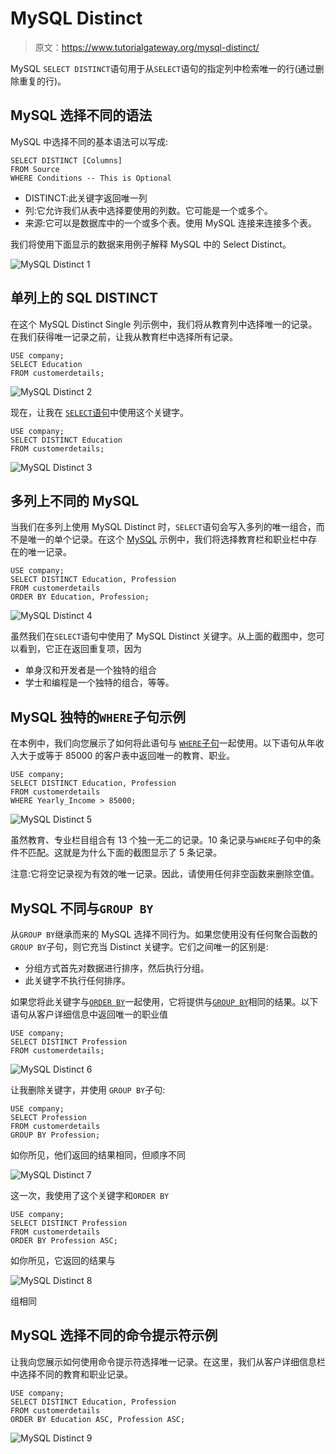 # MySQL Distinct

> 原文：<https://www.tutorialgateway.org/mysql-distinct/>

MySQL `SELECT DISTINCT`语句用于从`SELECT`语句的指定列中检索唯一的行(通过删除重复的行)。

## MySQL 选择不同的语法

MySQL 中选择不同的基本语法可以写成:

```
SELECT DISTINCT [Columns]
FROM Source
WHERE Conditions -- This is Optional
```

*   DISTINCT:此关键字返回唯一列
*   列:它允许我们从表中选择要使用的列数。它可能是一个或多个。
*   来源:它可以是数据库中的一个或多个表。使用 MySQL 连接来连接多个表。

我们将使用下面显示的数据来用例子解释 MySQL 中的 Select Distinct。

![MySQL Distinct 1](img/778a88359e03fbf1a0677983edd017e4.png)

## 单列上的 SQL DISTINCT

在这个 MySQL Distinct Single 列示例中，我们将从教育列中选择唯一的记录。在我们获得唯一记录之前，让我从教育栏中选择所有记录。

```
USE company;
SELECT Education
FROM customerdetails;
```

![MySQL Distinct 2](img/18bb8634431a3a4d5efd6530b2ed6f6f.png)

现在，让我在 [`SELECT`语句](https://www.tutorialgateway.org/mysql-select-statement/)中使用这个关键字。

```
USE company;
SELECT DISTINCT Education
FROM customerdetails;
```

![MySQL Distinct 3](img/c4c246f7ecdff4f2e65e4d75d468e14d.png)

## 多列上不同的 MySQL

当我们在多列上使用 MySQL Distinct 时，`SELECT`语句会写入多列的唯一组合，而不是唯一的单个记录。在这个 [MySQL](https://www.tutorialgateway.org/mysql-tutorial/) 示例中，我们将选择教育栏和职业栏中存在的唯一记录。

```
USE company;
SELECT DISTINCT Education, Profession
FROM customerdetails
ORDER BY Education, Profession;
```

![MySQL Distinct 4](img/334fcedfe227ed902cdb283cbd39fc1c.png)

虽然我们在`SELECT`语句中使用了 MySQL Distinct 关键字。从上面的截图中，您可以看到，它正在返回重复项，因为

*   单身汉和开发者是一个独特的组合
*   学士和编程是一个独特的组合，等等。

## MySQL 独特的`WHERE`子句示例

在本例中，我们向您展示了如何将此语句与 [`WHERE`子句](https://www.tutorialgateway.org/mysql-where-clause/)一起使用。以下语句从年收入大于或等于 85000 的客户表中返回唯一的教育、职业。

```
USE company;
SELECT DISTINCT Education, Profession
FROM customerdetails
WHERE Yearly_Income > 85000;
```

![MySQL Distinct 5](img/46fbb28cb473c2d5a742de23dc1492b9.png)

虽然教育、专业栏目组合有 13 个独一无二的记录。10 条记录与`WHERE`子句中的条件不匹配。这就是为什么下面的截图显示了 5 条记录。

注意:它将空记录视为有效的唯一记录。因此，请使用任何非空函数来删除空值。

## MySQL 不同与`GROUP BY`

从`GROUP BY`继承而来的 MySQL 选择不同行为。如果您使用没有任何聚合函数的 `GROUP BY`子句，则它充当 Distinct 关键字。它们之间唯一的区别是:

*   分组方式首先对数据进行排序，然后执行分组。
*   此关键字不执行任何排序。

如果您将此关键字与[`ORDER BY`](https://www.tutorialgateway.org/mysql-order-by/)一起使用，它将提供与[`GROUP BY`](https://www.tutorialgateway.org/mysql-group-by/)相同的结果。以下语句从客户详细信息中返回唯一的职业值

```
USE company;
SELECT DISTINCT Profession 
FROM customerdetails;
```

![MySQL Distinct 6](img/7fca004faf6dcdb3fb1a95c4fbec123c.png)

让我删除关键字，并使用 `GROUP BY`子句:

```
USE company;
SELECT Profession 
FROM customerdetails
GROUP BY Profession;
```

如你所见，他们返回的结果相同，但顺序不同

![MySQL Distinct 7](img/3c918c34162b3dc2fdf2ad68b9e3cb2f.png)

这一次，我使用了这个关键字和`ORDER BY`

```
USE company;
SELECT DISTINCT Profession 
FROM customerdetails
ORDER BY Profession ASC;
```

如你所见，它返回的结果与

![MySQL Distinct 8](img/eb7d585bcbd1ba48288585e61d2c8eed.png)

组相同

## MySQL 选择不同的命令提示符示例

让我向您展示如何使用命令提示符选择唯一记录。在这里，我们从客户详细信息栏中选择不同的教育和职业记录。

```
USE company;
SELECT DISTINCT Education, Profession 
FROM customerdetails
ORDER BY Education ASC, Profession ASC;
```

![MySQL Distinct 9](img/a18121fcd63a29527bfa48e3689d0c03.png)